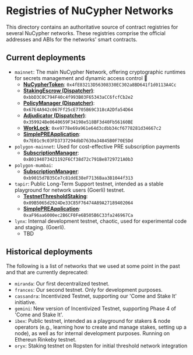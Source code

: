 # Registries of NuCypher Networks

This directory contains an authoritative source of contract registries for several NuCypher networks.
These registries comprise the official addresses and ABIs for the networks' smart contracts.


## Current deployments

* `mainnet`: The main NuCypher Network, offering cryptographic runtimes for secrets management and dynamic access control 🚀
  * [**NuCypherToken**](https://etherscan.io/address/0x4fE83213D56308330EC302a8BD641f1d0113A4Cc): `0x4fE83213D56308330EC302a8BD641f1d0113A4Cc`
  * [**StakingEscrow (Dispatcher)**](https://etherscan.io/address/0xbbD3C0C794F40c4f993B03F65343aCC6fcfCb2e2): `0xbbD3C0C794F40c4f993B03F65343aCC6fcfCb2e2`
  * [**PolicyManager (Dispatcher)**](https://etherscan.io/address/0x67E4A942c067Ff25cE7705B69C318cA2Dfa54D64): `0x67E4A942c067Ff25cE7705B69C318cA2Dfa54D64`
  * [**Adjudicator (Dispatcher)**](https://etherscan.io/address/0x359924Be0640659F34198e518BF3d40Fb56160BE): `0x359924Be0640659F34198e518BF3d40Fb56160BE`
  * [**WorkLock**](https://etherscan.io/address/0xe9778e69a961e64d3cdbb34cf6778281d34667c2): `0xe9778e69a961e64d3cdbb34cf6778281d34667c2`
  * [**SimplePREApplication**](https://etherscan.io/address/0x7E01c9c03FD3737294dbD7630a34845B0F70E5Dd): `0x7E01c9c03FD3737294dbD7630a34845B0F70E5Dd`
* `polygon-mainnet`: Used for cost-effective PRE subscription payments
  * [**SubscriptionManager**](https://polygonscan.com/address/0xB0194073421192F6Cf38d72c791Be8729721A0b3): `0xB0194073421192F6Cf38d72c791Be8729721A0b3`
* `polygon-mumbai`:
  * [**SubscriptionManager**](https://mumbai.polygonscan.com/address/0xb9015d7B35Ce7c81ddE38eF7136Baa3B1044f313): `0xb9015d7B35Ce7c81ddE38eF7136Baa3B1044f313`
* `tapir`: Public Long-Term Support testnet, intended as a stable playground for network users (Goerli) testnet.
  * [**TestnetThresholdStaking**](https://goerli.etherscan.io/address/0x09B5065d2924De33C85F76474A89A27189402064): `0x09B5065d2924De33C85F76474A89A27189402064`
  * [**SimplePREApplication**](https://goerli.etherscan.io/address/0xaF96aa6000ec2B6CF0Fe6B505B6C33fa246967Ca): `0xaF96aa6000ec2B6CF0Fe6B505B6C33fa246967Ca`
* `lynx`: Internal development testnet, chaotic, used for experimental code and staging. (Goerli). 
  * TBD 

## Historical deployments

The following is a list of networks that we used at some point in the past and that are currently deprecated:

* `miranda`: Our first decentralized testnet.
* `frances`: Our second testnet. Only for development purposes.
* `cassandra`: Incentivized Testnet, supporting our 'Come and Stake It' initiative.
* `gemini`: New version of Incentivized Testnet, supporting Phase 4 of 'Come and Stake It'.
* `ibex`: Public testnet, intended as a playground for stakers & node operators (e.g., learning how to create and manage stakes, setting up a node), as well as for internal development purposes. Running on Ethereun Rinkeby testnet.
* `oryx`: Staking testnet on Ropsten for initial threshold network integration
